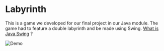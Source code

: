 # Labyrinth

This is a game we developed for our final project in our Java module. The game had to feature a double labyrinth and be made using Swing. [What is Java Swing](https://en.wikipedia.org/wiki/Swing_(Java)) ?

![Demo](https://user-images.githubusercontent.com/75143414/151663997-3fd13674-7941-4cad-99d9-3a9650bfd456.gif)
